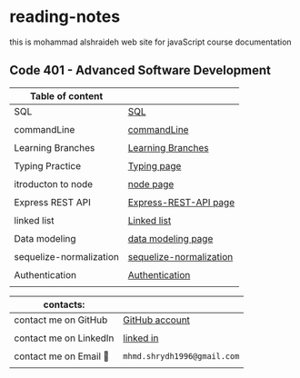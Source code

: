 # reading-notes

this is mohammad alshraideh web site for  javaScript course documentation  


## Code 401 - Advanced Software Development

|Table of content|  |
|--------------------|------------------|  
|  SQL  |  [SQL](./sql.md)|
|  | |
|commandLine | [commandLine](./commandLine.md)|
|  | |
|Learning Branches  | [Learning Branches](./learningBranches.md)|
|  | |
|Typing Practice  | [Typing page](TypingPractice.md)|
|  |  |
|itroducton to node |[node page](./node.md)|
|  |  |
|Express REST API   | [Express-REST-API page](Express-REST-API.md)|
|  |  |
|linked list   | [Linked list](linked-list.md)|
|  |  |
|Data modeling   | [data modeling page](DataModeling.md)|
|  |   |
|sequelize-normalization|[sequelize-normalization](./sequelize-normalization.md)|
|  |  |
|Authentication |[Authentication](Authentication.md) |
|  |  |


 
|contacts: |   |
|------------------|------------------------|
|contact me on GitHub    | [GitHub account](https://github.com/mohammadsh96)|
|  | |
|contact me on LinkedIn | [linked in ](https://www.linkedin.com/in/mohammad-alshraideh-67820b186/)|
|  |  | 
|contact me on Email  :email:| ``` mhmd.shrydh1996@gmail.com ```|
|  |  |
